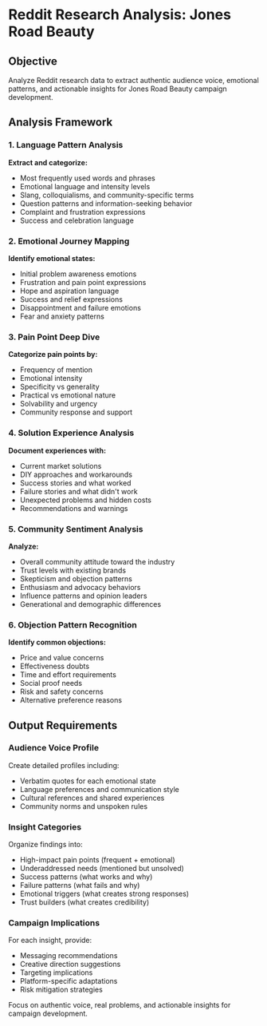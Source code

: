# Reddit Research Analysis: Jones Road Beauty

## Objective
Analyze Reddit research data to extract authentic audience voice, emotional patterns, and actionable insights for Jones Road Beauty campaign development.

## Analysis Framework

### 1. Language Pattern Analysis
**Extract and categorize:**
- Most frequently used words and phrases
- Emotional language and intensity levels
- Slang, colloquialisms, and community-specific terms
- Question patterns and information-seeking behavior
- Complaint and frustration expressions
- Success and celebration language

### 2. Emotional Journey Mapping
**Identify emotional states:**
- Initial problem awareness emotions
- Frustration and pain point expressions
- Hope and aspiration language
- Success and relief expressions
- Disappointment and failure emotions
- Fear and anxiety patterns

### 3. Pain Point Deep Dive
**Categorize pain points by:**
- Frequency of mention
- Emotional intensity
- Specificity vs generality
- Practical vs emotional nature
- Solvability and urgency
- Community response and support

### 4. Solution Experience Analysis
**Document experiences with:**
- Current market solutions
- DIY approaches and workarounds
- Success stories and what worked
- Failure stories and what didn't work
- Unexpected problems and hidden costs
- Recommendations and warnings

### 5. Community Sentiment Analysis
**Analyze:**
- Overall community attitude toward the industry
- Trust levels with existing brands
- Skepticism and objection patterns
- Enthusiasm and advocacy behaviors
- Influence patterns and opinion leaders
- Generational and demographic differences

### 6. Objection Pattern Recognition
**Identify common objections:**
- Price and value concerns
- Effectiveness doubts
- Time and effort requirements
- Social proof needs
- Risk and safety concerns
- Alternative preference reasons

## Output Requirements

### Audience Voice Profile
Create detailed profiles including:
- Verbatim quotes for each emotional state
- Language preferences and communication style
- Cultural references and shared experiences
- Community norms and unspoken rules

### Insight Categories
Organize findings into:
- High-impact pain points (frequent + emotional)
- Underaddressed needs (mentioned but unsolved)
- Success patterns (what works and why)
- Failure patterns (what fails and why)
- Emotional triggers (what creates strong responses)
- Trust builders (what creates credibility)

### Campaign Implications
For each insight, provide:
- Messaging recommendations
- Creative direction suggestions
- Targeting implications
- Platform-specific adaptations
- Risk mitigation strategies

Focus on authentic voice, real problems, and actionable insights for campaign development.
